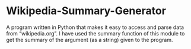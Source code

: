 # Wikipedia-Summary-Generator
A program written in Python that makes it easy to access and parse data from “wikipedia.org”. I have used the summary function of this module to get the summary of the argument (as a string) given to the program.

